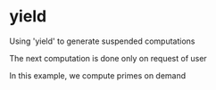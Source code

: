 # yield

Using 'yield' to generate suspended computations

The next computation is done only on request of user

In this example, we compute primes on demand 
